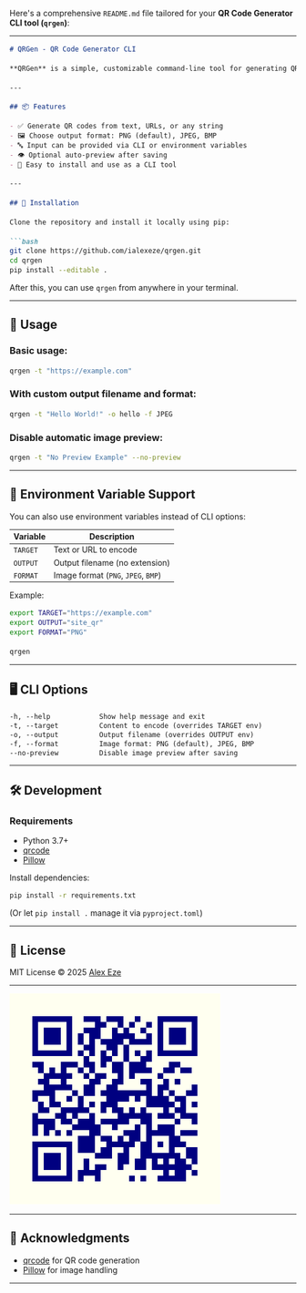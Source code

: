 Here's a comprehensive `README.md` file tailored for your **QR Code Generator CLI tool (`qrgen`)**:

---

````markdown
# QRGen - QR Code Generator CLI

**QRGen** is a simple, customizable command-line tool for generating QR codes from text, URLs, or any string. It allows you to choose output filenames, image formats, and optionally preview the generated image.

---

## 📦 Features

- ✅ Generate QR codes from text, URLs, or any string
- 🖼️ Choose output format: PNG (default), JPEG, BMP
- 🔤 Input can be provided via CLI or environment variables
- 👁️ Optional auto-preview after saving
- 🧪 Easy to install and use as a CLI tool

---

## 🚀 Installation

Clone the repository and install it locally using pip:

```bash
git clone https://github.com/ialexeze/qrgen.git
cd qrgen
pip install --editable .
````

After this, you can use `qrgen` from anywhere in your terminal.

---

## 🔧 Usage

### Basic usage:

```bash
qrgen -t "https://example.com"
```

### With custom output filename and format:

```bash
qrgen -t "Hello World!" -o hello -f JPEG
```

### Disable automatic image preview:

```bash
qrgen -t "No Preview Example" --no-preview
```

---

## 🌿 Environment Variable Support

You can also use environment variables instead of CLI options:

| Variable | Description                         |
| -------- | ----------------------------------- |
| `TARGET` | Text or URL to encode               |
| `OUTPUT` | Output filename (no extension)      |
| `FORMAT` | Image format (`PNG`, `JPEG`, `BMP`) |

Example:

```bash
export TARGET="https://example.com"
export OUTPUT="site_qr"
export FORMAT="PNG"

qrgen
```

---

## 🖥️ CLI Options

```text
-h, --help            Show help message and exit
-t, --target          Content to encode (overrides TARGET env)
-o, --output          Output filename (overrides OUTPUT env)
-f, --format          Image format: PNG (default), JPEG, BMP
--no-preview          Disable image preview after saving
```

---

## 🛠️ Development

### Requirements

* Python 3.7+
* [qrcode](https://pypi.org/project/qrcode/)
* [Pillow](https://pypi.org/project/Pillow/)

Install dependencies:

```bash
pip install -r requirements.txt
```

(Or let `pip install .` manage it via `pyproject.toml`)

---

## 📄 License

MIT License © 2025 [Alex Eze](mailto:ialexeze@gmail.com)

---

![Alex QR Code](./qrgen/qr.png)

---

## 🙌 Acknowledgments

* [qrcode](https://pypi.org/project/qrcode/) for QR code generation
* [Pillow](https://python-pillow.org/) for image handling

---
